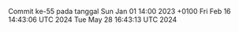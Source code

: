 Commit ke-55 pada tanggal Sun Jan 01 14:00 2023 +0100
Fri Feb 16 14:43:06 UTC 2024
Tue May 28 16:43:13 UTC 2024
